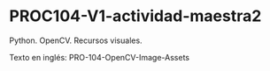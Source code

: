 # PROC104-V1-actividad-maestra2
Python. OpenCV. Recursos visuales.
  
Texto en inglés: PRO-104-OpenCV-Image-Assets
